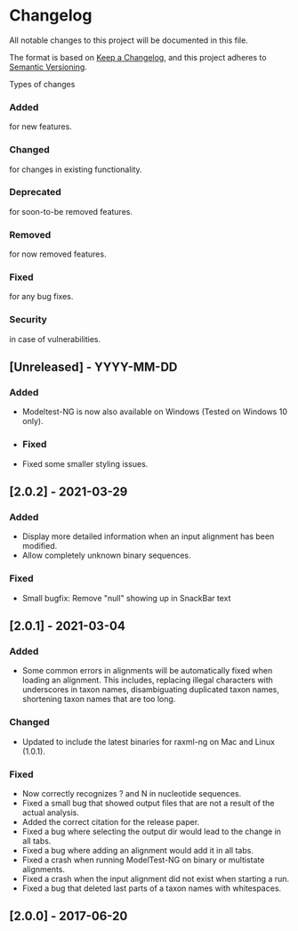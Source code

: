 # Changelog
All notable changes to this project will be documented in this file.

The format is based on [Keep a Changelog](https://keepachangelog.com/en/1.0.0/),
and this project adheres to [Semantic Versioning](https://semver.org/spec/v2.0.0.html).

Types of changes
### Added
for new features.
### Changed
for changes in existing functionality.
### Deprecated
for soon-to-be removed features.
### Removed
for now removed features.
### Fixed
for any bug fixes.
### Security
in case of vulnerabilities.


## [Unreleased] - YYYY-MM-DD
### Added
- Modeltest-NG is now also available on Windows (Tested on Windows 10 only).
- ### Fixed
- Fixed some smaller styling issues.

## [2.0.2] - 2021-03-29
### Added
- Display more detailed information when an input alignment has been modified.
- Allow completely unknown binary sequences.
### Fixed
- Small bugfix: Remove "null" showing up in SnackBar text

## [2.0.1] - 2021-03-04
### Added
- Some common errors in alignments will be automatically fixed when loading an alignment. This includes, replacing illegal characters with underscores in taxon names, disambiguating duplicated taxon names, shortening taxon names that are too long.
### Changed
- Updated to include the latest binaries for raxml-ng on Mac and Linux (1.0.1).
### Fixed
- Now correctly recognizes ? and N in nucleotide sequences.
- Fixed a small bug that showed output files that are not a result of the actual analysis.
- Added the correct citation for the release paper.
- Fixed a bug where selecting the output dir would lead to the change in all tabs.
- Fixed a bug where adding an alignment would add it in all tabs. 
- Fixed a crash when running ModelTest-NG on binary or multistate alignments.
- Fixed a crash when the input alignment did not exist when starting a run.
- Fixed a bug that deleted last parts of a taxon names with whitespaces. 

## [2.0.0] - 2017-06-20


